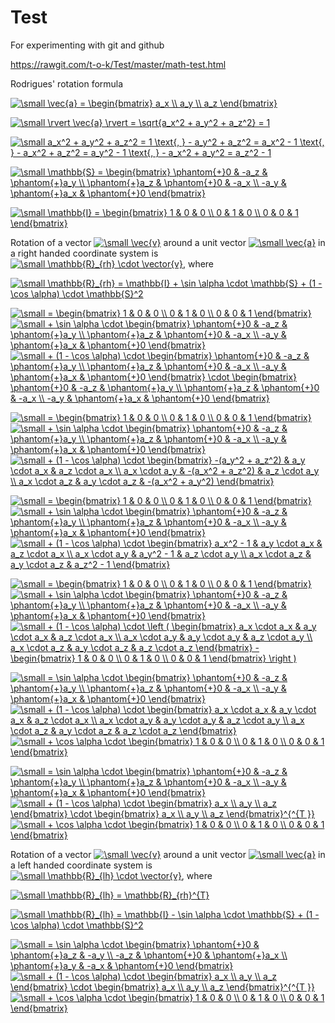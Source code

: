 # Test
For experimenting with git and github

https://rawgit.com/t-o-k/Test/master/math-test.html

Rodrigues' rotation formula

<a href="https://www.codecogs.com/eqnedit.php?latex=\dpi{100}&space;\small&space;\vec{a}&space;=&space;\begin{bmatrix}&space;a_x&space;\\&space;a_y&space;\\&space;a_z&space;\end{bmatrix}" target="_blank"><img src="https://latex.codecogs.com/png.latex?\dpi{100}&space;\small&space;\vec{a}&space;=&space;\begin{bmatrix}&space;a_x&space;\\&space;a_y&space;\\&space;a_z&space;\end{bmatrix}" title="\small \vec{a} = \begin{bmatrix} a_x \\ a_y \\ a_z \end{bmatrix}" /></a>

<a href="https://www.codecogs.com/eqnedit.php?latex=\dpi{100}&space;\small&space;\rvert&space;\vec{a}&space;\rvert&space;=&space;\sqrt{a_x^2&space;&plus;&space;a_y^2&space;&plus;&space;a_z^2}&space;=&space;1" target="_blank"><img src="https://latex.codecogs.com/png.latex?\dpi{100}&space;\small&space;\rvert&space;\vec{a}&space;\rvert&space;=&space;\sqrt{a_x^2&space;&plus;&space;a_y^2&space;&plus;&space;a_z^2}&space;=&space;1" title="\small \rvert \vec{a} \rvert = \sqrt{a_x^2 + a_y^2 + a_z^2} = 1" /></a>

<a href="https://www.codecogs.com/eqnedit.php?latex=\small&space;a_x^2&space;&plus;&space;a_y^2&space;&plus;&space;a_z^2&space;=&space;1&space;\text{,&space;}&space;-&space;a_y^2&space;&plus;&space;a_z^2&space;=&space;a_x^2&space;-&space;1&space;\text{,&space;}&space;-&space;a_x^2&space;&plus;&space;a_z^2&space;=&space;a_y^2&space;-&space;1&space;\text{,&space;}&space;-&space;a_x^2&space;&plus;&space;a_y^2&space;=&space;a_z^2&space;-&space;1" target="_blank"><img src="https://latex.codecogs.com/gif.latex?\small&space;a_x^2&space;&plus;&space;a_y^2&space;&plus;&space;a_z^2&space;=&space;1&space;\text{,&space;}&space;-&space;a_y^2&space;&plus;&space;a_z^2&space;=&space;a_x^2&space;-&space;1&space;\text{,&space;}&space;-&space;a_x^2&space;&plus;&space;a_z^2&space;=&space;a_y^2&space;-&space;1&space;\text{,&space;}&space;-&space;a_x^2&space;&plus;&space;a_y^2&space;=&space;a_z^2&space;-&space;1" title="\small a_x^2 + a_y^2 + a_z^2 = 1 \text{, } - a_y^2 + a_z^2 = a_x^2 - 1 \text{, } - a_x^2 + a_z^2 = a_y^2 - 1 \text{, } - a_x^2 + a_y^2 = a_z^2 - 1" /></a>

<a href="https://www.codecogs.com/eqnedit.php?latex=\dpi{100}&space;\small&space;\mathbb{S}&space;=&space;\begin{bmatrix}&space;\phantom{&plus;}0&space;&&space;-a_z&space;&&space;\phantom{&plus;}a_y&space;\\&space;\phantom{&plus;}a_z&space;&&space;\phantom{&plus;}0&space;&&space;-a_x&space;\\&space;-a_y&space;&&space;\phantom{&plus;}a_x&space;&&space;\phantom{&plus;}0&space;\end{bmatrix}" target="_blank"><img src="https://latex.codecogs.com/png.latex?\dpi{100}&space;\small&space;\mathbb{S}&space;=&space;\begin{bmatrix}&space;\phantom{&plus;}0&space;&&space;-a_z&space;&&space;\phantom{&plus;}a_y&space;\\&space;\phantom{&plus;}a_z&space;&&space;\phantom{&plus;}0&space;&&space;-a_x&space;\\&space;-a_y&space;&&space;\phantom{&plus;}a_x&space;&&space;\phantom{&plus;}0&space;\end{bmatrix}" title="\small \mathbb{S} = \begin{bmatrix} \phantom{+}0 & -a_z & \phantom{+}a_y \\ \phantom{+}a_z & \phantom{+}0 & -a_x \\ -a_y & \phantom{+}a_x & \phantom{+}0 \end{bmatrix}" /></a>

<a href="https://www.codecogs.com/eqnedit.php?latex=\dpi{100}&space;\small&space;\mathbb{I}&space;=&space;\begin{bmatrix}&space;1&space;&&space;0&space;&&space;0&space;\\&space;0&space;&&space;1&space;&&space;0&space;\\&space;0&space;&&space;0&space;&&space;1&space;\end{bmatrix}" target="_blank"><img src="https://latex.codecogs.com/png.latex?\dpi{100}&space;\small&space;\mathbb{I}&space;=&space;\begin{bmatrix}&space;1&space;&&space;0&space;&&space;0&space;\\&space;0&space;&&space;1&space;&&space;0&space;\\&space;0&space;&&space;0&space;&&space;1&space;\end{bmatrix}" title="\small \mathbb{I} = \begin{bmatrix} 1 & 0 & 0 \\ 0 & 1 & 0 \\ 0 & 0 & 1 \end{bmatrix}" /></a>

Rotation of a vector <a href="https://www.codecogs.com/eqnedit.php?latex=\dpi{100}&space;\small&space;\vec{v}" target="_blank"><img src="https://latex.codecogs.com/png.latex?\dpi{100}&space;\small&space;\vec{v}" title="\small \vec{v}" /></a> around a unit vector <a href="https://www.codecogs.com/eqnedit.php?latex=\dpi{100}&space;\small&space;\vec{a}" target="_blank"><img src="https://latex.codecogs.com/png.latex?\dpi{100}&space;\small&space;\vec{a}" title="\small \vec{a}" /></a> in a right handed coordinate system is <a href="https://www.codecogs.com/eqnedit.php?latex=\small&space;\mathbb{R}_{rh}&space;\cdot&space;\vector{v}" target="_blank"><img src="https://latex.codecogs.com/gif.latex?\small&space;\mathbb{R}_{rh}&space;\cdot&space;\vector{v}" title="\small \mathbb{R}_{rh} \cdot \vector{v}" /></a>, where 

<a href="https://www.codecogs.com/eqnedit.php?latex=\small&space;\mathbb{R}_{rh}&space;=&space;\mathbb{I}&space;&plus;&space;\sin&space;\alpha&space;\cdot&space;\mathbb{S}&space;&plus;&space;(1&space;-&space;\cos&space;\alpha)&space;\cdot&space;\mathbb{S}^2" target="_blank"><img src="https://latex.codecogs.com/gif.latex?\small&space;\mathbb{R}_{rh}&space;=&space;\mathbb{I}&space;&plus;&space;\sin&space;\alpha&space;\cdot&space;\mathbb{S}&space;&plus;&space;(1&space;-&space;\cos&space;\alpha)&space;\cdot&space;\mathbb{S}^2" title="\small \mathbb{R}_{rh} = \mathbb{I} + \sin \alpha \cdot \mathbb{S} + (1 - \cos \alpha) \cdot \mathbb{S}^2" /></a>

<a href="https://www.codecogs.com/eqnedit.php?latex=\dpi{100}&space;\small&space;=&space;\begin{bmatrix}&space;1&space;&&space;0&space;&&space;0&space;\\&space;0&space;&&space;1&space;&&space;0&space;\\&space;0&space;&&space;0&space;&&space;1&space;\end{bmatrix}" target="_blank"><img src="https://latex.codecogs.com/gif.latex?\dpi{100}&space;\small&space;=&space;\begin{bmatrix}&space;1&space;&&space;0&space;&&space;0&space;\\&space;0&space;&&space;1&space;&&space;0&space;\\&space;0&space;&&space;0&space;&&space;1&space;\end{bmatrix}" title="\small = \begin{bmatrix} 1 & 0 & 0 \\ 0 & 1 & 0 \\ 0 & 0 & 1 \end{bmatrix}" /></a> <a href="https://www.codecogs.com/eqnedit.php?latex=\dpi{100}&space;\small&space;&plus;&space;\sin&space;\alpha&space;\cdot&space;\begin{bmatrix}&space;\phantom{&plus;}0&space;&&space;-a_z&space;&&space;\phantom{&plus;}a_y&space;\\&space;\phantom{&plus;}a_z&space;&&space;\phantom{&plus;}0&space;&&space;-a_x&space;\\&space;-a_y&space;&&space;\phantom{&plus;}a_x&space;&&space;\phantom{&plus;}0&space;\end{bmatrix}" target="_blank"><img src="https://latex.codecogs.com/png.latex?\dpi{100}&space;\small&space;&plus;&space;\sin&space;\alpha&space;\cdot&space;\begin{bmatrix}&space;\phantom{&plus;}0&space;&&space;-a_z&space;&&space;\phantom{&plus;}a_y&space;\\&space;\phantom{&plus;}a_z&space;&&space;\phantom{&plus;}0&space;&&space;-a_x&space;\\&space;-a_y&space;&&space;\phantom{&plus;}a_x&space;&&space;\phantom{&plus;}0&space;\end{bmatrix}" title="\small + \sin \alpha \cdot \begin{bmatrix} \phantom{+}0 & -a_z & \phantom{+}a_y \\ \phantom{+}a_z & \phantom{+}0 & -a_x \\ -a_y & \phantom{+}a_x & \phantom{+}0 \end{bmatrix}" /></a> <a href="https://www.codecogs.com/eqnedit.php?latex=\dpi{100}&space;\small&space;&plus;&space;(1&space;-&space;\cos&space;\alpha)&space;\cdot&space;\begin{bmatrix}&space;\phantom{&plus;}0&space;&&space;-a_z&space;&&space;\phantom{&plus;}a_y&space;\\&space;\phantom{&plus;}a_z&space;&&space;\phantom{&plus;}0&space;&&space;-a_x&space;\\&space;-a_y&space;&&space;\phantom{&plus;}a_x&space;&&space;\phantom{&plus;}0&space;\end{bmatrix}&space;\cdot&space;\begin{bmatrix}&space;\phantom{&plus;}0&space;&&space;-a_z&space;&&space;\phantom{&plus;}a_y&space;\\&space;\phantom{&plus;}a_z&space;&&space;\phantom{&plus;}0&space;&&space;-a_x&space;\\&space;-a_y&space;&&space;\phantom{&plus;}a_x&space;&&space;\phantom{&plus;}0&space;\end{bmatrix}" target="_blank"><img src="https://latex.codecogs.com/png.latex?\dpi{100}&space;\small&space;&plus;&space;(1&space;-&space;\cos&space;\alpha)&space;\cdot&space;\begin{bmatrix}&space;\phantom{&plus;}0&space;&&space;-a_z&space;&&space;\phantom{&plus;}a_y&space;\\&space;\phantom{&plus;}a_z&space;&&space;\phantom{&plus;}0&space;&&space;-a_x&space;\\&space;-a_y&space;&&space;\phantom{&plus;}a_x&space;&&space;\phantom{&plus;}0&space;\end{bmatrix}&space;\cdot&space;\begin{bmatrix}&space;\phantom{&plus;}0&space;&&space;-a_z&space;&&space;\phantom{&plus;}a_y&space;\\&space;\phantom{&plus;}a_z&space;&&space;\phantom{&plus;}0&space;&&space;-a_x&space;\\&space;-a_y&space;&&space;\phantom{&plus;}a_x&space;&&space;\phantom{&plus;}0&space;\end{bmatrix}" title="\small + (1 - \cos \alpha) \cdot \begin{bmatrix} \phantom{+}0 & -a_z & \phantom{+}a_y \\ \phantom{+}a_z & \phantom{+}0 & -a_x \\ -a_y & \phantom{+}a_x & \phantom{+}0 \end{bmatrix} \cdot \begin{bmatrix} \phantom{+}0 & -a_z & \phantom{+}a_y \\ \phantom{+}a_z & \phantom{+}0 & -a_x \\ -a_y & \phantom{+}a_x & \phantom{+}0 \end{bmatrix}" /></a>

<a href="https://www.codecogs.com/eqnedit.php?latex=\dpi{100}&space;\small&space;=&space;\begin{bmatrix}&space;1&space;&&space;0&space;&&space;0&space;\\&space;0&space;&&space;1&space;&&space;0&space;\\&space;0&space;&&space;0&space;&&space;1&space;\end{bmatrix}" target="_blank"><img src="https://latex.codecogs.com/gif.latex?\dpi{100}&space;\small&space;=&space;\begin{bmatrix}&space;1&space;&&space;0&space;&&space;0&space;\\&space;0&space;&&space;1&space;&&space;0&space;\\&space;0&space;&&space;0&space;&&space;1&space;\end{bmatrix}" title="\small = \begin{bmatrix} 1 & 0 & 0 \\ 0 & 1 & 0 \\ 0 & 0 & 1 \end{bmatrix}" /></a> <a href="https://www.codecogs.com/eqnedit.php?latex=\dpi{100}&space;\small&space;&plus;&space;\sin&space;\alpha&space;\cdot&space;\begin{bmatrix}&space;\phantom{&plus;}0&space;&&space;-a_z&space;&&space;\phantom{&plus;}a_y&space;\\&space;\phantom{&plus;}a_z&space;&&space;\phantom{&plus;}0&space;&&space;-a_x&space;\\&space;-a_y&space;&&space;\phantom{&plus;}a_x&space;&&space;\phantom{&plus;}0&space;\end{bmatrix}" target="_blank"><img src="https://latex.codecogs.com/png.latex?\dpi{100}&space;\small&space;&plus;&space;\sin&space;\alpha&space;\cdot&space;\begin{bmatrix}&space;\phantom{&plus;}0&space;&&space;-a_z&space;&&space;\phantom{&plus;}a_y&space;\\&space;\phantom{&plus;}a_z&space;&&space;\phantom{&plus;}0&space;&&space;-a_x&space;\\&space;-a_y&space;&&space;\phantom{&plus;}a_x&space;&&space;\phantom{&plus;}0&space;\end{bmatrix}" title="\small + \sin \alpha \cdot \begin{bmatrix} \phantom{+}0 & -a_z & \phantom{+}a_y \\ \phantom{+}a_z & \phantom{+}0 & -a_x \\ -a_y & \phantom{+}a_x & \phantom{+}0 \end{bmatrix}" /></a> <a href="https://www.codecogs.com/eqnedit.php?latex=\dpi{100}&space;\small&space;&plus;&space;(1&space;-&space;\cos&space;\alpha)&space;\cdot&space;\begin{bmatrix}&space;-(a_y^2&space;&plus;&space;a_z^2)&space;&&space;a_y&space;\cdot&space;a_x&space;&&space;a_z&space;\cdot&space;a_x&space;\\&space;a_x&space;\cdot&space;a_y&space;&&space;-(a_x^2&space;&plus;&space;a_z^2)&space;&&space;a_z&space;\cdot&space;a_y&space;\\&space;a_x&space;\cdot&space;a_z&space;&&space;a_y&space;\cdot&space;a_z&space;&&space;-(a_x^2&space;&plus;&space;a_y^2)&space;\end{bmatrix}" target="_blank"><img src="https://latex.codecogs.com/gif.latex?\dpi{100}&space;\small&space;&plus;&space;(1&space;-&space;\cos&space;\alpha)&space;\cdot&space;\begin{bmatrix}&space;-(a_y^2&space;&plus;&space;a_z^2)&space;&&space;a_y&space;\cdot&space;a_x&space;&&space;a_z&space;\cdot&space;a_x&space;\\&space;a_x&space;\cdot&space;a_y&space;&&space;-(a_x^2&space;&plus;&space;a_z^2)&space;&&space;a_z&space;\cdot&space;a_y&space;\\&space;a_x&space;\cdot&space;a_z&space;&&space;a_y&space;\cdot&space;a_z&space;&&space;-(a_x^2&space;&plus;&space;a_y^2)&space;\end{bmatrix}" title="\small + (1 - \cos \alpha) \cdot \begin{bmatrix} -(a_y^2 + a_z^2) & a_y \cdot a_x & a_z \cdot a_x \\ a_x \cdot a_y & -(a_x^2 + a_z^2) & a_z \cdot a_y \\ a_x \cdot a_z & a_y \cdot a_z & -(a_x^2 + a_y^2) \end{bmatrix}" /></a>

<a href="https://www.codecogs.com/eqnedit.php?latex=\dpi{100}&space;\small&space;=&space;\begin{bmatrix}&space;1&space;&&space;0&space;&&space;0&space;\\&space;0&space;&&space;1&space;&&space;0&space;\\&space;0&space;&&space;0&space;&&space;1&space;\end{bmatrix}" target="_blank"><img src="https://latex.codecogs.com/gif.latex?\dpi{100}&space;\small&space;=&space;\begin{bmatrix}&space;1&space;&&space;0&space;&&space;0&space;\\&space;0&space;&&space;1&space;&&space;0&space;\\&space;0&space;&&space;0&space;&&space;1&space;\end{bmatrix}" title="\small = \begin{bmatrix} 1 & 0 & 0 \\ 0 & 1 & 0 \\ 0 & 0 & 1 \end{bmatrix}" /></a> <a href="https://www.codecogs.com/eqnedit.php?latex=\dpi{100}&space;\small&space;&plus;&space;\sin&space;\alpha&space;\cdot&space;\begin{bmatrix}&space;\phantom{&plus;}0&space;&&space;-a_z&space;&&space;\phantom{&plus;}a_y&space;\\&space;\phantom{&plus;}a_z&space;&&space;\phantom{&plus;}0&space;&&space;-a_x&space;\\&space;-a_y&space;&&space;\phantom{&plus;}a_x&space;&&space;\phantom{&plus;}0&space;\end{bmatrix}" target="_blank"><img src="https://latex.codecogs.com/png.latex?\dpi{100}&space;\small&space;&plus;&space;\sin&space;\alpha&space;\cdot&space;\begin{bmatrix}&space;\phantom{&plus;}0&space;&&space;-a_z&space;&&space;\phantom{&plus;}a_y&space;\\&space;\phantom{&plus;}a_z&space;&&space;\phantom{&plus;}0&space;&&space;-a_x&space;\\&space;-a_y&space;&&space;\phantom{&plus;}a_x&space;&&space;\phantom{&plus;}0&space;\end{bmatrix}" title="\small + \sin \alpha \cdot \begin{bmatrix} \phantom{+}0 & -a_z & \phantom{+}a_y \\ \phantom{+}a_z & \phantom{+}0 & -a_x \\ -a_y & \phantom{+}a_x & \phantom{+}0 \end{bmatrix}" /></a> <a href="https://www.codecogs.com/eqnedit.php?latex=\dpi{100}&space;\small&space;&plus;&space;(1&space;-&space;\cos&space;\alpha)&space;\cdot&space;\begin{bmatrix}&space;a_x^2&space;-&space;1&space;&&space;a_y&space;\cdot&space;a_x&space;&&space;a_z&space;\cdot&space;a_x&space;\\&space;a_x&space;\cdot&space;a_y&space;&&space;a_y^2&space;-&space;1&space;&&space;a_z&space;\cdot&space;a_y&space;\\&space;a_x&space;\cdot&space;a_z&space;&&space;a_y&space;\cdot&space;a_z&space;&&space;a_z^2&space;-&space;1&space;\end{bmatrix}" target="_blank"><img src="https://latex.codecogs.com/gif.latex?\dpi{100}&space;\small&space;&plus;&space;(1&space;-&space;\cos&space;\alpha)&space;\cdot&space;\begin{bmatrix}&space;a_x^2&space;-&space;1&space;&&space;a_y&space;\cdot&space;a_x&space;&&space;a_z&space;\cdot&space;a_x&space;\\&space;a_x&space;\cdot&space;a_y&space;&&space;a_y^2&space;-&space;1&space;&&space;a_z&space;\cdot&space;a_y&space;\\&space;a_x&space;\cdot&space;a_z&space;&&space;a_y&space;\cdot&space;a_z&space;&&space;a_z^2&space;-&space;1&space;\end{bmatrix}" title="\small + (1 - \cos \alpha) \cdot \begin{bmatrix} a_x^2 - 1 & a_y \cdot a_x & a_z \cdot a_x \\ a_x \cdot a_y & a_y^2 - 1 & a_z \cdot a_y \\ a_x \cdot a_z & a_y \cdot a_z & a_z^2 - 1 \end{bmatrix}" /></a>

<a href="https://www.codecogs.com/eqnedit.php?latex=\dpi{100}&space;\small&space;=&space;\begin{bmatrix}&space;1&space;&&space;0&space;&&space;0&space;\\&space;0&space;&&space;1&space;&&space;0&space;\\&space;0&space;&&space;0&space;&&space;1&space;\end{bmatrix}" target="_blank"><img src="https://latex.codecogs.com/gif.latex?\dpi{100}&space;\small&space;=&space;\begin{bmatrix}&space;1&space;&&space;0&space;&&space;0&space;\\&space;0&space;&&space;1&space;&&space;0&space;\\&space;0&space;&&space;0&space;&&space;1&space;\end{bmatrix}" title="\small = \begin{bmatrix} 1 & 0 & 0 \\ 0 & 1 & 0 \\ 0 & 0 & 1 \end{bmatrix}" /></a> <a href="https://www.codecogs.com/eqnedit.php?latex=\dpi{100}&space;\small&space;&plus;&space;\sin&space;\alpha&space;\cdot&space;\begin{bmatrix}&space;\phantom{&plus;}0&space;&&space;-a_z&space;&&space;\phantom{&plus;}a_y&space;\\&space;\phantom{&plus;}a_z&space;&&space;\phantom{&plus;}0&space;&&space;-a_x&space;\\&space;-a_y&space;&&space;\phantom{&plus;}a_x&space;&&space;\phantom{&plus;}0&space;\end{bmatrix}" target="_blank"><img src="https://latex.codecogs.com/png.latex?\dpi{100}&space;\small&space;&plus;&space;\sin&space;\alpha&space;\cdot&space;\begin{bmatrix}&space;\phantom{&plus;}0&space;&&space;-a_z&space;&&space;\phantom{&plus;}a_y&space;\\&space;\phantom{&plus;}a_z&space;&&space;\phantom{&plus;}0&space;&&space;-a_x&space;\\&space;-a_y&space;&&space;\phantom{&plus;}a_x&space;&&space;\phantom{&plus;}0&space;\end{bmatrix}" title="\small + \sin \alpha \cdot \begin{bmatrix} \phantom{+}0 & -a_z & \phantom{+}a_y \\ \phantom{+}a_z & \phantom{+}0 & -a_x \\ -a_y & \phantom{+}a_x & \phantom{+}0 \end{bmatrix}" /></a> <a href="https://www.codecogs.com/eqnedit.php?latex=\dpi{100}&space;\small&space;&plus;&space;(1&space;-&space;\cos&space;\alpha)&space;\cdot&space;\left&space;(&space;\begin{bmatrix}&space;a_x&space;\cdot&space;a_x&space;&&space;a_y&space;\cdot&space;a_x&space;&&space;a_z&space;\cdot&space;a_x&space;\\&space;a_x&space;\cdot&space;a_y&space;&&space;a_y&space;\cdot&space;a_y&space;&&space;a_z&space;\cdot&space;a_y&space;\\&space;a_x&space;\cdot&space;a_z&space;&&space;a_y&space;\cdot&space;a_z&space;&&space;a_z&space;\cdot&space;a_z&space;\end{bmatrix}&space;-&space;\begin{bmatrix}&space;1&space;&&space;0&space;&&space;0&space;\\&space;0&space;&&space;1&space;&&space;0&space;\\&space;0&space;&&space;0&space;&&space;1&space;\end{bmatrix}&space;\right&space;)" target="_blank"><img src="https://latex.codecogs.com/gif.latex?\dpi{100}&space;\small&space;&plus;&space;(1&space;-&space;\cos&space;\alpha)&space;\cdot&space;\left&space;(&space;\begin{bmatrix}&space;a_x&space;\cdot&space;a_x&space;&&space;a_y&space;\cdot&space;a_x&space;&&space;a_z&space;\cdot&space;a_x&space;\\&space;a_x&space;\cdot&space;a_y&space;&&space;a_y&space;\cdot&space;a_y&space;&&space;a_z&space;\cdot&space;a_y&space;\\&space;a_x&space;\cdot&space;a_z&space;&&space;a_y&space;\cdot&space;a_z&space;&&space;a_z&space;\cdot&space;a_z&space;\end{bmatrix}&space;-&space;\begin{bmatrix}&space;1&space;&&space;0&space;&&space;0&space;\\&space;0&space;&&space;1&space;&&space;0&space;\\&space;0&space;&&space;0&space;&&space;1&space;\end{bmatrix}&space;\right&space;)" title="\small + (1 - \cos \alpha) \cdot \left ( \begin{bmatrix} a_x \cdot a_x & a_y \cdot a_x & a_z \cdot a_x \\ a_x \cdot a_y & a_y \cdot a_y & a_z \cdot a_y \\ a_x \cdot a_z & a_y \cdot a_z & a_z \cdot a_z \end{bmatrix} - \begin{bmatrix} 1 & 0 & 0 \\ 0 & 1 & 0 \\ 0 & 0 & 1 \end{bmatrix} \right )" /></a>

<a href="https://www.codecogs.com/eqnedit.php?latex=\dpi{100}&space;\small&space;=&space;\sin&space;\alpha&space;\cdot&space;\begin{bmatrix}&space;\phantom{&plus;}0&space;&&space;-a_z&space;&&space;\phantom{&plus;}a_y&space;\\&space;\phantom{&plus;}a_z&space;&&space;\phantom{&plus;}0&space;&&space;-a_x&space;\\&space;-a_y&space;&&space;\phantom{&plus;}a_x&space;&&space;\phantom{&plus;}0&space;\end{bmatrix}" target="_blank"><img src="https://latex.codecogs.com/gif.latex?\dpi{100}&space;\small&space;=&space;\sin&space;\alpha&space;\cdot&space;\begin{bmatrix}&space;\phantom{&plus;}0&space;&&space;-a_z&space;&&space;\phantom{&plus;}a_y&space;\\&space;\phantom{&plus;}a_z&space;&&space;\phantom{&plus;}0&space;&&space;-a_x&space;\\&space;-a_y&space;&&space;\phantom{&plus;}a_x&space;&&space;\phantom{&plus;}0&space;\end{bmatrix}" title="\small = \sin \alpha \cdot \begin{bmatrix} \phantom{+}0 & -a_z & \phantom{+}a_y \\ \phantom{+}a_z & \phantom{+}0 & -a_x \\ -a_y & \phantom{+}a_x & \phantom{+}0 \end{bmatrix}" /></a> <a href="https://www.codecogs.com/eqnedit.php?latex=\dpi{100}&space;\small&space;&plus;&space;(1&space;-&space;\cos&space;\alpha)&space;\cdot&space;\begin{bmatrix}&space;a_x&space;\cdot&space;a_x&space;&&space;a_y&space;\cdot&space;a_x&space;&&space;a_z&space;\cdot&space;a_x&space;\\&space;a_x&space;\cdot&space;a_y&space;&&space;a_y&space;\cdot&space;a_y&space;&&space;a_z&space;\cdot&space;a_y&space;\\&space;a_x&space;\cdot&space;a_z&space;&&space;a_y&space;\cdot&space;a_z&space;&&space;a_z&space;\cdot&space;a_z&space;\end{bmatrix}" target="_blank"><img src="https://latex.codecogs.com/gif.latex?\dpi{100}&space;\small&space;&plus;&space;(1&space;-&space;\cos&space;\alpha)&space;\cdot&space;\begin{bmatrix}&space;a_x&space;\cdot&space;a_x&space;&&space;a_y&space;\cdot&space;a_x&space;&&space;a_z&space;\cdot&space;a_x&space;\\&space;a_x&space;\cdot&space;a_y&space;&&space;a_y&space;\cdot&space;a_y&space;&&space;a_z&space;\cdot&space;a_y&space;\\&space;a_x&space;\cdot&space;a_z&space;&&space;a_y&space;\cdot&space;a_z&space;&&space;a_z&space;\cdot&space;a_z&space;\end{bmatrix}" title="\small + (1 - \cos \alpha) \cdot \begin{bmatrix} a_x \cdot a_x & a_y \cdot a_x & a_z \cdot a_x \\ a_x \cdot a_y & a_y \cdot a_y & a_z \cdot a_y \\ a_x \cdot a_z & a_y \cdot a_z & a_z \cdot a_z \end{bmatrix}" /></a> <a href="https://www.codecogs.com/eqnedit.php?latex=\dpi{100}&space;\small&space;&plus;&space;\cos&space;\alpha&space;\cdot&space;\begin{bmatrix}&space;1&space;&&space;0&space;&&space;0&space;\\&space;0&space;&&space;1&space;&&space;0&space;\\&space;0&space;&&space;0&space;&&space;1&space;\end{bmatrix}" target="_blank"><img src="https://latex.codecogs.com/gif.latex?\dpi{100}&space;\small&space;&plus;&space;\cos&space;\alpha&space;\cdot&space;\begin{bmatrix}&space;1&space;&&space;0&space;&&space;0&space;\\&space;0&space;&&space;1&space;&&space;0&space;\\&space;0&space;&&space;0&space;&&space;1&space;\end{bmatrix}" title="\small + \cos \alpha \cdot \begin{bmatrix} 1 & 0 & 0 \\ 0 & 1 & 0 \\ 0 & 0 & 1 \end{bmatrix}" /></a>

<a href="https://www.codecogs.com/eqnedit.php?latex=\dpi{100}&space;\small&space;=&space;\sin&space;\alpha&space;\cdot&space;\begin{bmatrix}&space;\phantom{&plus;}0&space;&&space;-a_z&space;&&space;\phantom{&plus;}a_y&space;\\&space;\phantom{&plus;}a_z&space;&&space;\phantom{&plus;}0&space;&&space;-a_x&space;\\&space;-a_y&space;&&space;\phantom{&plus;}a_x&space;&&space;\phantom{&plus;}0&space;\end{bmatrix}" target="_blank"><img src="https://latex.codecogs.com/gif.latex?\dpi{100}&space;\small&space;=&space;\sin&space;\alpha&space;\cdot&space;\begin{bmatrix}&space;\phantom{&plus;}0&space;&&space;-a_z&space;&&space;\phantom{&plus;}a_y&space;\\&space;\phantom{&plus;}a_z&space;&&space;\phantom{&plus;}0&space;&&space;-a_x&space;\\&space;-a_y&space;&&space;\phantom{&plus;}a_x&space;&&space;\phantom{&plus;}0&space;\end{bmatrix}" title="\small = \sin \alpha \cdot \begin{bmatrix} \phantom{+}0 & -a_z & \phantom{+}a_y \\ \phantom{+}a_z & \phantom{+}0 & -a_x \\ -a_y & \phantom{+}a_x & \phantom{+}0 \end{bmatrix}" /></a> <a href="https://www.codecogs.com/eqnedit.php?latex=\dpi{100}&space;\small&space;&plus;&space;(1&space;-&space;\cos&space;\alpha)&space;\cdot&space;\begin{bmatrix}&space;a_x&space;\\&space;a_y&space;\\&space;a_z&space;\end{bmatrix}&space;\cdot&space;\begin{bmatrix}&space;a_x&space;\\&space;a_y&space;\\&space;a_z&space;\end{bmatrix}^{^{T&space;}}" target="_blank"><img src="https://latex.codecogs.com/gif.latex?\dpi{100}&space;\small&space;&plus;&space;(1&space;-&space;\cos&space;\alpha)&space;\cdot&space;\begin{bmatrix}&space;a_x&space;\\&space;a_y&space;\\&space;a_z&space;\end{bmatrix}&space;\cdot&space;\begin{bmatrix}&space;a_x&space;\\&space;a_y&space;\\&space;a_z&space;\end{bmatrix}^{^{T&space;}}" title="\small + (1 - \cos \alpha) \cdot \begin{bmatrix} a_x \\ a_y \\ a_z \end{bmatrix} \cdot \begin{bmatrix} a_x \\ a_y \\ a_z \end{bmatrix}^{^{T }}" /></a> <a href="https://www.codecogs.com/eqnedit.php?latex=\dpi{100}&space;\small&space;&plus;&space;\cos&space;\alpha&space;\cdot&space;\begin{bmatrix}&space;1&space;&&space;0&space;&&space;0&space;\\&space;0&space;&&space;1&space;&&space;0&space;\\&space;0&space;&&space;0&space;&&space;1&space;\end{bmatrix}" target="_blank"><img src="https://latex.codecogs.com/gif.latex?\dpi{100}&space;\small&space;&plus;&space;\cos&space;\alpha&space;\cdot&space;\begin{bmatrix}&space;1&space;&&space;0&space;&&space;0&space;\\&space;0&space;&&space;1&space;&&space;0&space;\\&space;0&space;&&space;0&space;&&space;1&space;\end{bmatrix}" title="\small + \cos \alpha \cdot \begin{bmatrix} 1 & 0 & 0 \\ 0 & 1 & 0 \\ 0 & 0 & 1 \end{bmatrix}" /></a>

Rotation of a vector <a href="https://www.codecogs.com/eqnedit.php?latex=\dpi{100}&space;\small&space;\vec{v}" target="_blank"><img src="https://latex.codecogs.com/png.latex?\dpi{100}&space;\small&space;\vec{v}" title="\small \vec{v}" /></a> around a unit vector <a href="https://www.codecogs.com/eqnedit.php?latex=\dpi{100}&space;\small&space;\vec{a}" target="_blank"><img src="https://latex.codecogs.com/png.latex?\dpi{100}&space;\small&space;\vec{a}" title="\small \vec{a}" /></a> in a left handed coordinate system is <a href="https://www.codecogs.com/eqnedit.php?latex=\small&space;\mathbb{R}_{lh}&space;\cdot&space;\vector{v}" target="_blank"><img src="https://latex.codecogs.com/gif.latex?\small&space;\mathbb{R}_{lh}&space;\cdot&space;\vector{v}" title="\small \mathbb{R}_{lh} \cdot \vector{v}" /></a>, where 

<a href="https://www.codecogs.com/eqnedit.php?latex=\small&space;\mathbb{R}_{lh}&space;=&space;\mathbb{R}_{rh}^{T}" target="_blank"><img src="https://latex.codecogs.com/gif.latex?\small&space;\mathbb{R}_{lh}&space;=&space;\mathbb{R}_{rh}^{T}" title="\small \mathbb{R}_{lh} = \mathbb{R}_{rh}^{T}" /></a>

<a href="https://www.codecogs.com/eqnedit.php?latex=\small&space;\mathbb{R}_{lh}&space;=&space;\mathbb{I}&space;-&space;\sin&space;\alpha&space;\cdot&space;\mathbb{S}&space;&plus;&space;(1&space;-&space;\cos&space;\alpha)&space;\cdot&space;\mathbb{S}^2" target="_blank"><img src="https://latex.codecogs.com/gif.latex?\small&space;\mathbb{R}_{lh}&space;=&space;\mathbb{I}&space;-&space;\sin&space;\alpha&space;\cdot&space;\mathbb{S}&space;&plus;&space;(1&space;-&space;\cos&space;\alpha)&space;\cdot&space;\mathbb{S}^2" title="\small \mathbb{R}_{lh} = \mathbb{I} - \sin \alpha \cdot \mathbb{S} + (1 - \cos \alpha) \cdot \mathbb{S}^2" /></a>

<a href="https://www.codecogs.com/eqnedit.php?latex=\dpi{100}&space;\small&space;=&space;\sin&space;\alpha&space;\cdot&space;\begin{bmatrix}&space;\phantom{&plus;}0&space;&&space;\phantom{&plus;}a_z&space;&&space;-a_y&space;\\&space;-a_z&space;&&space;\phantom{&plus;}0&space;&&space;\phantom{&plus;}a_x&space;\\&space;\phantom{&plus;}a_y&space;&&space;-a_x&space;&&space;\phantom{&plus;}0&space;\end{bmatrix}" target="_blank"><img src="https://latex.codecogs.com/gif.latex?\dpi{100}&space;\small&space;=&space;\sin&space;\alpha&space;\cdot&space;\begin{bmatrix}&space;\phantom{&plus;}0&space;&&space;\phantom{&plus;}a_z&space;&&space;-a_y&space;\\&space;-a_z&space;&&space;\phantom{&plus;}0&space;&&space;\phantom{&plus;}a_x&space;\\&space;\phantom{&plus;}a_y&space;&&space;-a_x&space;&&space;\phantom{&plus;}0&space;\end{bmatrix}" title="\small = \sin \alpha \cdot \begin{bmatrix} \phantom{+}0 & \phantom{+}a_z & -a_y \\ -a_z & \phantom{+}0 & \phantom{+}a_x \\ \phantom{+}a_y & -a_x & \phantom{+}0 \end{bmatrix}" /></a> <a href="https://www.codecogs.com/eqnedit.php?latex=\dpi{100}&space;\small&space;&plus;&space;(1&space;-&space;\cos&space;\alpha)&space;\cdot&space;\begin{bmatrix}&space;a_x&space;\\&space;a_y&space;\\&space;a_z&space;\end{bmatrix}&space;\cdot&space;\begin{bmatrix}&space;a_x&space;\\&space;a_y&space;\\&space;a_z&space;\end{bmatrix}^{^{T&space;}}" target="_blank"><img src="https://latex.codecogs.com/gif.latex?\dpi{100}&space;\small&space;&plus;&space;(1&space;-&space;\cos&space;\alpha)&space;\cdot&space;\begin{bmatrix}&space;a_x&space;\\&space;a_y&space;\\&space;a_z&space;\end{bmatrix}&space;\cdot&space;\begin{bmatrix}&space;a_x&space;\\&space;a_y&space;\\&space;a_z&space;\end{bmatrix}^{^{T&space;}}" title="\small + (1 - \cos \alpha) \cdot \begin{bmatrix} a_x \\ a_y \\ a_z \end{bmatrix} \cdot \begin{bmatrix} a_x \\ a_y \\ a_z \end{bmatrix}^{^{T }}" /></a> <a href="https://www.codecogs.com/eqnedit.php?latex=\dpi{100}&space;\small&space;&plus;&space;\cos&space;\alpha&space;\cdot&space;\begin{bmatrix}&space;1&space;&&space;0&space;&&space;0&space;\\&space;0&space;&&space;1&space;&&space;0&space;\\&space;0&space;&&space;0&space;&&space;1&space;\end{bmatrix}" target="_blank"><img src="https://latex.codecogs.com/gif.latex?\dpi{100}&space;\small&space;&plus;&space;\cos&space;\alpha&space;\cdot&space;\begin{bmatrix}&space;1&space;&&space;0&space;&&space;0&space;\\&space;0&space;&&space;1&space;&&space;0&space;\\&space;0&space;&&space;0&space;&&space;1&space;\end{bmatrix}" title="\small + \cos \alpha \cdot \begin{bmatrix} 1 & 0 & 0 \\ 0 & 1 & 0 \\ 0 & 0 & 1 \end{bmatrix}" /></a>
